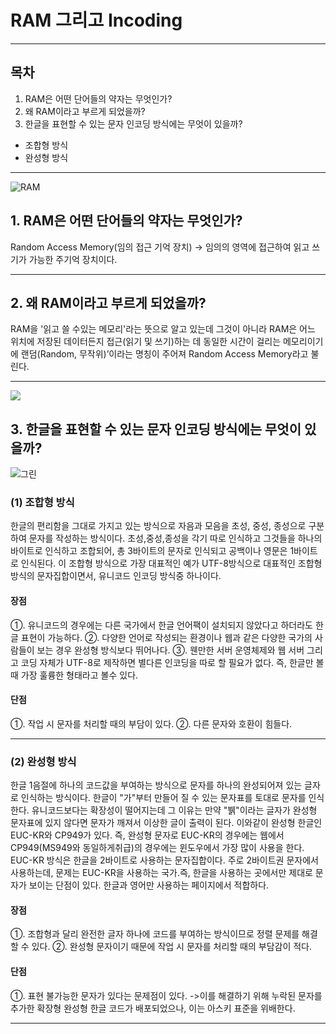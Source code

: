 # RAM 그리고 Incoding
---

## 목차 
1. RAM은 어떤 단어들의 약자는 무엇인가?
2. 왜 RAM이라고 부르게 되었을까?
3. 한글을 표현할 수 있는 문자 인코딩 방식에는 무엇이 있을까?
 
 * 조합형 방식
 * 완성형 방식
 
---

![RAM](http://review.chosun.com/site/data/img_dir/2008/02/14/2008021400668_1.jpg)

## 1. RAM은 어떤 단어들의 약자는 무엇인가?

Random Access Memory(임의 접근 기억 장치)
-> 임의의 영역에 접근하여 읽고 쓰기가 가능한 주기억 장치이다.

---

## 2. 왜 RAM이라고 부르게 되었을까?

RAM을 '읽고 쓸 수있는 메모리'라는 뜻으로 알고 있는데 그것이 아니라 RAM은 어느 위치에 저장된 데이터든지 접근(읽기 및 쓰기)하는 데 동일한 시간이 걸리는 메모리이기에 랜덤(Random, 무작위)’이라는 명칭이 주어져 Random Access Memory라고 불린다.

---

>

![](http://www.chemmate.com/news/9701009-1.jpg)

## 3. 한글을 표현할 수 있는 문자 인코딩 방식에는 무엇이 있을까?

![그린](http://cfile5.uf.tistory.com/image/215EB3405471DA32135F5F)

### (1) 조합형 방식
한글의 편리함을 그대로 가지고 있는 방식으로 자음과 모음을 초성, 중성, 종성으로 구분하여 문자를 작성하는 방식이다.
초성,중성,종성을 각기 따로 인식하고 그것들을 하나의 바이트로 인식하고 조합되어, 총 3바이트의 문자로 인식되고 공백이나 영문은 1바이트로 인식된다.
이 조합형 방식으로 가장 대표적인 예가 UTF-8방식으로 대표적인 조합형방식의 문자집합이면서, 유니코드 인코딩 방식중 하나이다. 

#### 장점
 ①. 유니코드의 경우에는 다른 국가에서 한글 언어팩이 설치되지 않았다고 하더라도 한글 표현이 가능하다.
 ②. 다양한 언어로 작성되는 환경이나 웹과 같은 다양한 국가의 사람들이 보는 경우 완성형 방식보다 뛰어나다.
 ③. 웬만한 서버 운영체제와 웹 서버 그리고 코딩 자체가 UTF-8로 제작하면 별다른 인코딩을 따로 할 필요가 없다. 즉, 한글만 볼 때 가장 훌륭한 형태라고  볼수 있다.

#### 단점 
 ①. 작업 시 문자를 처리할 때의 부담이 있다.
 ②. 다른 문자와 호환이 힘들다.
 
---

### (2) 완성형 방식
한글 1음절에 하나의 코드값을 부여하는 방식으로 문자를 하나의 완성되어져 있는 글자로 인식하는 방식이다. 
한글이 "가"부터 만들어 질 수 있는 문자표를 토대로 문자를 인식한다. 유니코드보다는 확장성이 떨어지는데 그 이유는 만약 "뷁"이라는 글자가 완성형 문자표에 있지 않다면 문자가 깨져서 이상한 글이 출력이 된다.
이와같이 완성형 한글인 EUC-KR와 CP949가 있다. 즉, 완성형 문자로 EUC-KR의 경우에는 웹에서 CP949(MS949와 동일하게취급)의 경우에는 윈도우에서 가장 많이 사용을 한다.
EUC-KR 방식은 한글을 2바이트로 사용하는 문자집합이다. 주로 2바이트권 문자에서 사용하는데, 문제는 EUC-KR을 사용하는 국가.즉, 한글을 사용하는 곳에서만 제대로 문자가 보이는 단점이 있다. 한글과 영어만 사용하는 페이지에서 적합하다.

#### 장점 
 ①. 조합형과 달리 완전한 글자 하나에 코드를 부여하는 방식이므로 정렬 문제를 해결할 수 있다.
 ②. 완성형 문자이기 때문에 작업 시 문자를 처리할 때의 부담감이 적다.

#### 단점 
 ①. 표현 불가능한 문자가 있다는 문제점이 있다.
 ->이를 해결하기 위해 누락된 문자를 추가한 확장형 완성형 한글 코드가 배포되었으나, 이는 아스키 표준을 위배한다.
 
---

